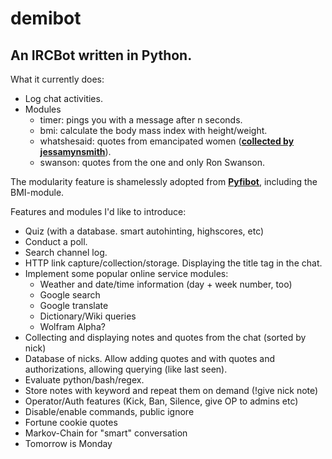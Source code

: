 demibot
==================
An IRCBot written in Python.  
--
  
What it currently does:  
  * Log chat activities.
  * Modules
    * timer: pings you with a message after n seconds.
    * bmi: calculate the body mass index with height/weight.
    * whatshesaid: quotes from emancipated women ([**collected by jessamynsmith**](https://github.com/jessamynsmith/talkbackbot)).
    * swanson: quotes from the one and only Ron Swanson.  
    
The modularity feature is shamelessly adopted from [**Pyfibot**](https://github.com/lepinkainen/pyfibot), including the BMI-module.  
  
  
Features and modules I'd like to introduce:  
  * Quiz (with a database. smart autohinting, highscores, etc)
  * Conduct a poll.
  * Search channel log.
  * HTTP link capture/collection/storage. Displaying the title tag in the chat.
  * Implement some popular online service modules:
    * Weather and date/time information (day + week number, too)
    * Google search
    * Google translate
    * Dictionary/Wiki queries
    * Wolfram Alpha?
  * Collecting and displaying notes and quotes from the chat (sorted by nick)
  * Database of nicks. Allow adding quotes and with quotes and authorizations, allowing querying (like last seen).
  * Evaluate python/bash/regex.
  * Store notes with keyword and repeat them on demand (!give nick note)
  * Operator/Auth features (Kick, Ban, Silence, give OP to admins etc)
  * Disable/enable commands, public ignore
  * Fortune cookie quotes
  * Markov-Chain for "smart" conversation
  * Tomorrow is Monday
  